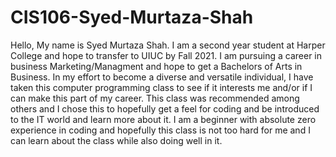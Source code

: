 # CIS106-Syed-Murtaza-Shah
Hello, My name is Syed Murtaza Shah. I am a second year student at Harper College and hope to transfer to UIUC by Fall 2021. I am pursuing a career in business Marketing/Managment
and hope to get a Bachelors of Arts in Business. In my effort to become a diverse and versatile individual, I have taken this computer programming class to see if it interests me 
and/or if I can make this part of my career. This class was recommended among others and I chose this to hopefully get a feel for coding and be introduced to the IT world and learn
more about it. I am a beginner with absolute zero experience in coding and hopefully this class is not too hard for me and I can learn about the class while also doing well in it. 
